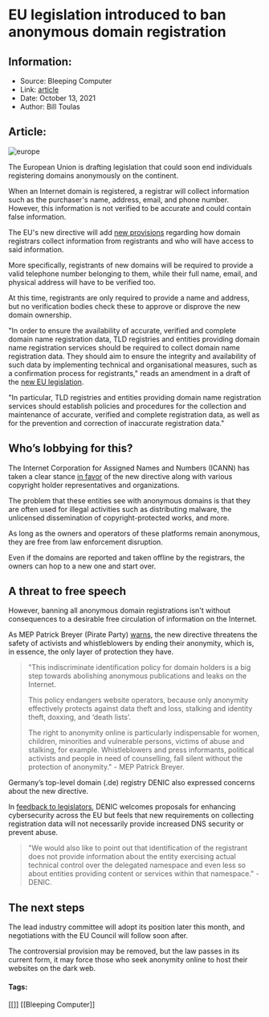 # EU legislation introduced to ban anonymous domain registration
### 

## Information:
+ Source: Bleeping Computer
+ Link: [article](https://www.bleepingcomputer.com/news/government/eu-legislation-introduced-to-ban-anonymous-domain-registration/)
+ Date: October 13, 2021
+ Author: Bill Toulas


## Article:
![europe](https://www.bleepstatic.com/content/hl-images/2021/09/24/European_Union_EU_headpic.jpg?rand=838499517)


The European Union is drafting legislation that could soon end individuals registering domains anonymously on the continent.


When an Internet domain is registered, a registrar will collect information such as the purchaser's name, address, email, and phone number. However, this information is not verified to be accurate and could contain false information.


The EU's new directive will add [new provisions](https://oeil.secure.europarl.europa.eu/oeil/popups/ficheprocedure.do?reference=2020/0359(COD)&l=en) regarding how domain registrars collect information from registrants and who will have access to said information.


More specifically, registrants of new domains will be required to provide a valid telephone number belonging to them, while their full name, email, and physical address will have to be verified too.


At this time, registrants are only required to provide a name and address, but no verification bodies check these to approve or disprove the new domain ownership.


"In order to ensure the availability of accurate, verified and complete domain name registration data, TLD registries and entities providing domain name registration services should be required to collect domain name registration data. They should aim to ensure the integrity and availability of such data by implementing technical and organisational measures, such as a confirmation process for registrants," reads an amendment in a draft of the [new EU legislation](https://www.europarl.europa.eu/doceo/document/ITRE-PR-692602_EN.pdf).


"In particular, TLD registries and entities providing domain name registration services should establish policies and procedures for the collection and maintenance of accurate, verified and complete registration data, as well as for the prevention and correction of inaccurate registration data."


Who’s lobbying for this?
------------------------


The Internet Corporation for Assigned Names and Numbers (ICANN) has taken a clear stance [in favor](https://ec.europa.eu/info/law/better-regulation/have-your-say/initiatives/12475-Cybersecurity-review-of-EU-rules-on-the-security-of-network-and-information-systems/F2000842_en) of the new directive along with various copyright holder representatives and organizations.


The problem that these entities see with anonymous domains is that they are often used for illegal activities such as distributing malware, the unlicensed dissemination of copyright-protected works, and more.


As long as the owners and operators of these platforms remain anonymous, they are free from law enforcement disruption.


Even if the domains are reported and taken offline by the registrars, the owners can hop to a new one and start over.


A threat to free speech
-----------------------


However, banning all anonymous domain registrations isn't without consequences to a desirable free circulation of information on the Internet.


As MEP Patrick Breyer (Pirate Party) [warns](https://www.patrick-breyer.de/en/cybersecurity-eu-to-ban-anonymous-websites/), the new directive threatens the safety of activists and whistleblowers by ending their anonymity, which is, in essence, the only layer of protection they have.



> 
> "This indiscriminate identification policy for domain holders is a big step towards abolishing anonymous publications and leaks on the Internet.
> 
> 
> This policy endangers website operators, because only anonymity effectively protects against data theft and loss, stalking and identity theft, doxxing, and ‘death lists’.
> 
> 
> The right to anonymity online is particularly indispensable for women, children, minorities and vulnerable persons, victims of abuse and stalking, for example. Whistleblowers and press informants, political activists and people in need of counselling, fall silent without the protection of anonymity." - MEP Patrick Breyer.
> 
> 
> 


Germany’s top-level domain (.de) registry DENIC also expressed concerns about the new directive.


In [feedback to legislators](http://ec.europa.eu/info/law/better-regulation/have-your-say/initiatives/12475-Cybersecurity-review-of-EU-rules-on-the-security-of-network-and-information-systems/F2004674_en), DENIC welcomes proposals for enhancing cybersecurity across the EU but feels that new requirements on collecting registration data will not necessarily provide increased DNS security or prevent abuse.



> 
> "We would also like to point out that identification of the registrant does not provide information about the entity exercising actual technical control over the delegated namespace and even less so about entities providing content or services within that namespace." - DENIC.
> 
> 
> 


The next steps
--------------


The lead industry committee will adopt its position later this month, and negotiations with the EU Council will follow soon after.


The controversial provision may be removed, but the law passes in its current form, it may force those who seek anonymity online to host their websites on the dark web.




#### Tags:
[[]] [[Bleeping Computer]]
